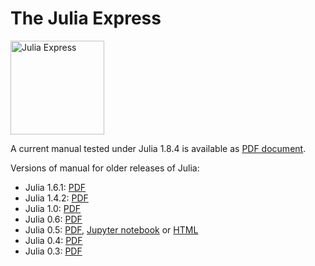 # The Julia Express

 <img src="rocketship11.png" alt="Julia Express" width="150">

A current manual tested under Julia 1.8.4 is available as
[PDF document](http://bogumilkaminski.pl/files/julia_express.pdf).

Versions of manual for older releases of Julia:

* Julia 1.6.1: [PDF](http://bogumilkaminski.pl/files/julia_express_v1.6.1.pdf)
* Julia 1.4.2: [PDF](http://bogumilkaminski.pl/files/julia_express_v1.4.2.pdf)
* Julia 1.0: [PDF](http://bogumilkaminski.pl/files/julia_express_v1.0.pdf)
* Julia 0.6: [PDF](http://bogumilkaminski.pl/files/julia_express_v0.6.2.pdf)
* Julia 0.5: [PDF](http://bogumilkaminski.pl/files/julia_express_v0.5.0.pdf),
  [Jupyter notebook](http://bogumilkaminski.pl/files/The%20Julia%20Express.ipynb)
  or [HTML](http://bogumilkaminski.pl/files/The%20Julia%20Express.html)
* Julia 0.4: [PDF](http://bogumilkaminski.pl/files/julia_express_v0.4.5.pdf)
* Julia 0.3: [PDF](http://bogumilkaminski.pl/files/julia_express_v0.3.3.pdf)
